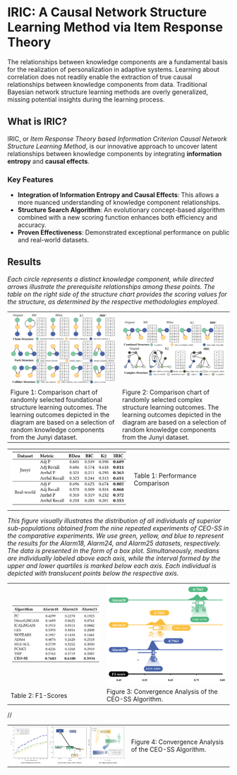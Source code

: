 # IRIC: A Causal Network Structure Learning Method via Item Response Theory

The relationships between knowledge components are a fundamental basis for the realization of personalization in adaptive systems. Learning about correlation does not readily enable the extraction of true causal relationships between knowledge components from data. Traditional Bayesian network structure learning methods are overly generalized, missing potential insights during the learning process.

## What is IRIC?

IRIC, or *Item Response Theory based Information Criterion Causal Network Structure Learning Method*, is our innovative approach to uncover latent relationships between knowledge components by integrating **information entropy** and **causal effects**.

### Key Features

- **Integration of Information Entropy and Causal Effects**: This allows a more nuanced understanding of knowledge component relationships.
- **Structure Search Algorithm**: An evolutionary concept-based algorithm combined with a new scoring function enhances both efficiency and accuracy.
- **Proven Effectiveness**: Demonstrated exceptional performance on public and real-world datasets.

## Results
*Each circle represents a distinct knowledge component, while directed arrows illustrate the prerequisite relationships among these points. The table on the right side of the structure chart provides the scoring values for the structure, as determined by the respective methodologies employed.*
<table>
  <tr>
    <td>
      <img src="README_figure/foundational_struture.PNG" width="500"/>
    </td>
    <td>
      <img src="README_figure/complex_structure.PNG" width="500"/>
    </td>
  </tr>
  <tr>
    <td>
      Figure 1: Comparison chart of randomly selected foundational structure learning outcomes. The learning outcomes depicted in the diagram are based on a selection of random knowledge components from the Junyi dataset.
    </td>
    <td>
      Figure 2: Comparison chart of randomly selected complex structure learning outcomes. The learning outcomes depicted in the diagram are based on a selection of random knowledge components from the Junyi dataset.
    </td>
  </tr>
</table>

<table>
  <tr>
    <td>
      <img src="README_figure/Performance_Comparison.PNG" width="300"/>
    </td>
    <td>
      Table 1: Performance Comparison
    </td>
  </tr>
</table>

*This figure visually illustrates the distribution of all individuals of superior sub-populations obtained from the nine repeated experiments of CEO-SS in the comparative experiments. We use green, yellow, and blue to represent the results for the Alarm18, Alarm24, and Alarm25 datasets, respectively. The data is presented in the form of a box plot. Simultaneously, medians are individually labeled above each axis, while the interval formed by the upper and lower quartiles is marked below each axis. Each individual is depicted with translucent points below the respective axis.*

<table>
  <tr>
    <td>
      <img src="README_figure/F1_Scores.PNG" width="300"/>
    </td>
    <td>
      <img src="README_figure/Convergence_Analysis.PNG" width="300"/>
    </td>
  </tr>
  <tr>
    <td>
      Table 2: F1-Scores
    </td>
    <td>
      Figure 3: Convergence Analysis of the CEO-SS Algorithm.
    </td>
  </tr>
</table>

<table>
  <tr>
    <td>
      <img src="README_figure/Convergence_Analysis1.PNG" width="600"/>
    </td>//
    <td>
      Figure 4: Convergence Analysis of the CEO-SS Algorithm.
    </td>
  </tr>
</table>


